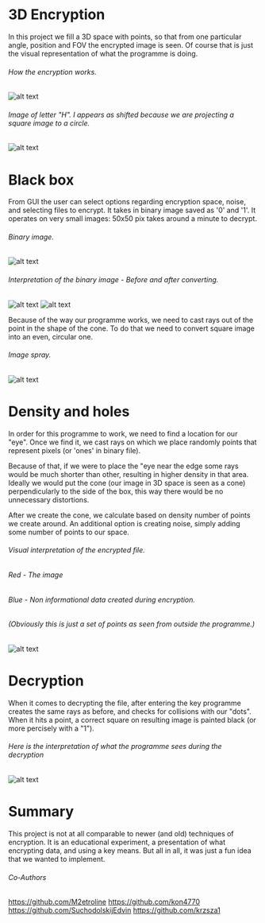 # 3D Encryption

In this project we fill a 3D space with points, so that from one particular angle, position and FOV the encrypted image is seen. Of course that is just the visual representation of what the programme is doing.

###### How the encryption works.

![alt text](https://github.com/M2etroline/ProjectBase/blob/master/Rotation_view_example.gif?raw=true)

###### Image of letter "H". I appears as shifted because we are projecting a square image to a circle. 

![alt text](https://github.com/M2etroline/ProjectBase/blob/master/Picture_view_example.png?raw=true)

# Black box

From GUI the user can select options regarding encryption space, noise, and selecting files to encrypt. It takes in binary image saved as '0' and '1'. It operates on very small images: 50x50 pix takes around a minute to decrypt.

###### Binary image.

![alt text](https://github.com/M2etroline/ProjectBase/blob/master/Image_coded.png?raw=true)

###### Interpretation of the binary image - Before and after converting.

![alt text](https://github.com/M2etroline/ProjectBase/blob/master/Image.png?raw=true) ![alt text](https://github.com/M2etroline/ProjectBase/blob/master/Shifted_Image.png?raw=true)

Because of the way our programme works, we need to cast rays out of the point in the shape of the cone.
To do that we need to convert square image into an even, circular one.

###### Image spray. 
![alt text](https://github.com/M2etroline/ProjectBase/blob/master/Spray.png?raw=true)

# Density and holes

In order for this programme to work, we need to find a location for our "eye". Once we find it, we cast rays on which we place randomly points that represent pixels (or 'ones' in binary file).

Because of that, if we were to place the "eye near the edge some rays would be much shorter than other, resulting in higher density in that area. Ideally we would put the cone (our image in 3D space is seen as a cone) perpendicularly to the side of the box, this way there would be no unnecessary distortions.

After we create the cone, we calculate based on density number of points we create around. An additional option is creating noise, simply adding some number of points to our space.

###### Visual interpretation of the encrypted file.
###### Red - The image 
###### Blue - Non informational data created during encryption. 

###### (Obviously this is just a set of points as seen from outside the programme.)

![alt text](https://github.com/M2etroline/ProjectBase/blob/master/Result.png?raw=true)

# Decryption

When it comes to decrypting the file, after entering the key programme creates the same rays as before, and checks for collisions with our "dots". When it hits a point, a correct square on resulting image is painted black (or more percisely with a "1").

###### Here is the interpretation of what the programme sees during the decryption

![alt text](https://github.com/M2etroline/ProjectBase/blob/master/decryption_view.jpg?raw=true)

# Summary

This project is not at all comparable to newer (and old) techniques of encryption. It is an educational experiment, a presentation of what encrypting data, and using a key means. But all in all, it was just a fun idea that we wanted to implement.
 
###### Co-Authors 
https://github.com/M2etroline
https://github.com/kon4770
https://github.com/SuchodolskijEdvin
https://github.com/krzsza1
